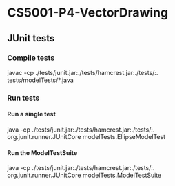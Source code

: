 # CS5001-P4-VectorDrawing

## JUnit tests
### Compile tests

javac -cp ./tests/junit.jar:./tests/hamcrest.jar:./tests/:. tests/modelTests/*.java

### Run tests

#### Run a single test
java -cp ./tests/junit.jar:./tests/hamcrest.jar:./tests/:. org.junit.runner.JUnitCore modelTests.EllipseModelTest

#### Run the ModelTestSuite
java -cp ./tests/junit.jar:./tests/hamcrest.jar:./tests/:. org.junit.runner.JUnitCore modelTests.ModelTestSuite
